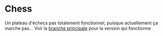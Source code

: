 # Chess

Un plateau d'échecs pas totalement fonctionnel, puisque actuellement ça marche pas...
Voir la [branche principale](https://github.com/LostExcalibur/Chess/) pour la version qui fonctionne
